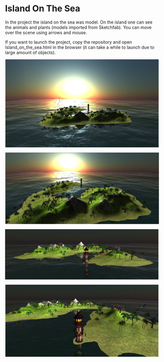 # Island On The Sea

In the project the island on the sea was model. On the island one can see the animals and plants (models imported from Sketchfab). You can move over the scene using arrows and mouse.

If you want to launch the project, copy the repository and open Island_on_the_sea.html in the browser (it can take a while to launch due to large amount of objects).

![Alt text](https://github.com/Iffern/Island-On-The-Sea/blob/main/textures/img_1.png?raw=true "Picture 1")

![Alt text](https://github.com/Iffern/Island-On-The-Sea/blob/main/textures/img_2.png?raw=true "Picture 2")

![Alt text](https://github.com/Iffern/Island-On-The-Sea/blob/main/textures/img_3.png?raw=true "Picture 3")

![Alt text](https://github.com/Iffern/Island-On-The-Sea/blob/main/textures/img_4.png?raw=true "Picture 4")
